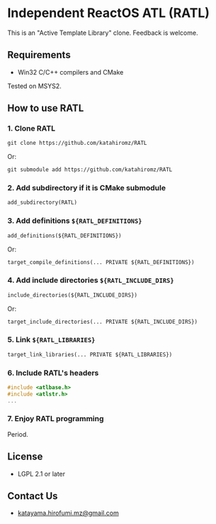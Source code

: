 # Independent ReactOS ATL (RATL)

This is an "Active Template Library" clone. Feedback is welcome.

## Requirements

- Win32 C/C++ compilers and CMake

Tested on MSYS2.

## How to use RATL

### 1. Clone RATL

```txt
git clone https://github.com/katahiromz/RATL
```

Or:

```txt
git submodule add https://github.com/katahiromz/RATL
```

### 2. Add subdirectory if it is CMake submodule

```txt
add_subdirectory(RATL)
```

### 3. Add definitions `${RATL_DEFINITIONS}`

```txt
add_definitions(${RATL_DEFINITIONS})
```

Or:

```txt
target_compile_definitions(... PRIVATE ${RATL_DEFINITIONS})
```

### 4. Add include directories `${RATL_INCLUDE_DIRS}`

```txt
include_directories(${RATL_INCLUDE_DIRS})
```

Or:

```txt
target_include_directories(... PRIVATE ${RATL_INCLUDE_DIRS})
```

### 5. Link `${RATL_LIBRARIES}`

```txt
target_link_libraries(... PRIVATE ${RATL_LIBRARIES})
```

### 6. Include RATL's headers

```c
#include <atlbase.h>
#include <atlstr.h>
...
```

### 7. Enjoy RATL programming

Period.

## License

- LGPL 2.1 or later

## Contact Us

- katayama.hirofumi.mz@gmail.com

